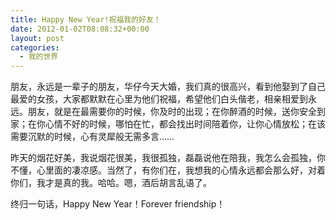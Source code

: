 ```yaml
---
title: Happy New Year!祝福我的好友！
date: 2012-01-02T08:08:32+00:00
layout: post
categories:
  - 我的世界
---
```


朋友，永远是一辈子的朋友，华仔今天大婚，我们真的很高兴，看到他娶到了自己最爱的女孩，大家都默默在心里为他们祝福，希望他们白头偕老，相亲相爱到永 远。朋友，就是在最需要你的时候，你及时的出现；在你醉酒的时候，送你安全到家；在你心情不好的时候，哪怕在忙，都会找出时间陪着你，让你心情放松；在该 需要沉默的时候，心有灵犀般无需多言……

昨天的烟花好美，我说烟花很美，我很孤独，磊磊说他在陪我，我怎么会孤独，你不懂，心里面的凄凉感。当然了，有你们在，我想我的心情永远都会那么好，对着你们，我才是真的我。哈哈。嗯，酒后胡言乱语了。

终归一句话，Happy New Year！Forever friendship！